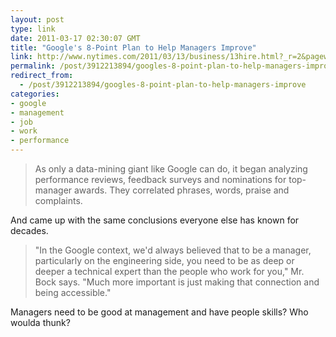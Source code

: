 ```yaml
---
layout: post
type: link
date: 2011-03-17 02:30:07 GMT
title: "Google's 8-Point Plan to Help Managers Improve"
link: http://www.nytimes.com/2011/03/13/business/13hire.html?_r=2&pagewanted=all
permalink: /post/3912213894/googles-8-point-plan-to-help-managers-improve
redirect_from: 
  - /post/3912213894/googles-8-point-plan-to-help-managers-improve
categories:
- google
- management
- job
- work
- performance
---
```

<blockquote>As only a data-mining giant like Google can do, it began analyzing performance reviews, feedback surveys and nominations for top-manager awards. They correlated phrases, words, praise and complaints.</blockquote>
And came up with the same conclusions everyone else has known for decades.
<blockquote>"In the Google context, we'd always believed that to be a manager, particularly on the engineering side, you need to be as deep or deeper a technical expert than the people who work for you," Mr. Bock says. "Much more important is just making that connection and being accessible."</blockquote>
Managers need to be good at management and have people skills? Who woulda thunk?